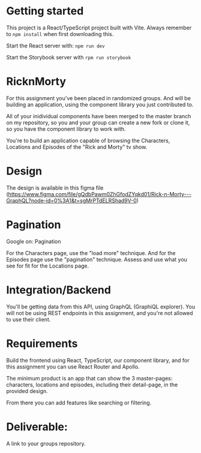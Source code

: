 # Getting started

This project is a React/TypeScript project built with Vite.
Always remember to `npm install` when first downloading this.

Start the React server with: `npm run dev`

Start the Storybook server with `rpm run storybook`

# RicknMorty

For this assignment you've been placed in randomized groups. And will be building an application, using the component library you just contributed to.

All of your inidividual components have been merged to the master branch on my repository, so you and your group can create a new fork or clone it, so you have the component library to work with.

You're to build an application capable of browsing the Characters, Locations and Episodes of the "Rick and Morty" tv show.

# Design

The design is available in this figma file (https://www.figma.com/file/gQdbPawm0ZhGfodZYqkd01/Rick-n-Morty---GraphQL?node-id=0%3A1&t=sgMrPTdELRShad9V-0)

# Pagination

Google on: Pagination

For the Characters page, use the "load more" technique.
And for the Episodes page use the "pagination" technique.
Assess and use what you see for fit for the Locations page.

# Integration/Backend

You'll be getting data from this API, using GraphQL (GraphiQL explorer).
You will not be using REST endpoints in this assignment, and you're not allowed to use their client.

# Requirements

Build the frontend using React, TypeScript, our component library, and for this assignment you can use React Router and Apollo.

The minimum product is an app that can show the 3 master-pages: characters, locations and episodes, including their detail-page, in the provided design.

From there you can add features like searching or filtering.

# Deliverable:

A link to your groups repository.
